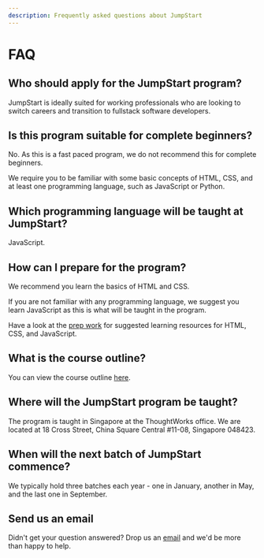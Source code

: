 ```yaml
---
description: Frequently asked questions about JumpStart
---
```


# FAQ

## Who should apply for the JumpStart program?

JumpStart is ideally suited for working professionals who are looking to switch careers and transition to fullstack software developers.

## Is this program suitable for complete beginners?

No. As this is a fast paced program, we do not recommend this for complete beginners.

We require you to be familiar with some basic concepts of HTML, CSS, and at least one programming language, such as JavaScript or Python.

## Which programming language will be taught at JumpStart?

JavaScript.

## How can I prepare for the program?

We recommend you learn the basics of HTML and CSS.

If you are not familiar with any programming language, we suggest you learn JavaScript as this is what will be taught in the program.

Have a look at the [prep work](../prep-work.md) for suggested learning resources for HTML, CSS, and JavaScript.

## What is the course outline?

You can view the course outline [here](../outline.md).

## Where will the JumpStart program be taught?

The program is taught in Singapore at the ThoughtWorks office. We are located at 18 Cross Street, China Square Central \#11-08, Singapore 048423.

## When will the next batch of JumpStart commence?

We typically hold three batches each year - one in January, another in May, and the last one in September.

## Send us an email 

Didn't get your question answered? Drop us an [email](mailto:jumpstart@thoughtworks.com) and we'd be more than happy to help.

